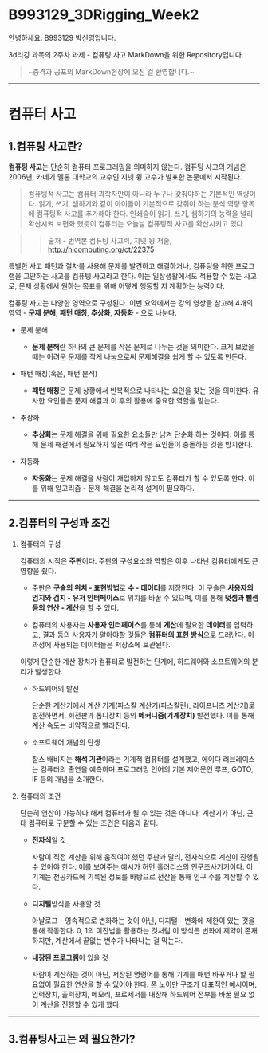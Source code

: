 # B993129_3DRigging_Week2

안녕하세요. B993129 박신영입니다.

3d리깅 과목의 2주차 과제 - 컴퓨팅 사고 MarkDown을 위한 Repository입니다.

>~충격과 공포의 MarkDown현장에 오신 걸 환영합니다.~

***

컴퓨터 사고
===

1.컴퓨팅 사고란?
---
**컴퓨팅 사고**는 단순히 컴퓨터 프로그래밍을 의미하지 않는다.
컴퓨팅 사고의 개념은 2006년, 카네기 멜론 대학교의 교수인 지넷 윙 교수가 발표한 논문에서 시작된다.
> 컴퓨팅적 사고는 컴퓨터 과학자만이 아니라 누구나 갖춰야하는 기본적인 역량이다. 읽기, 쓰기, 셈하기와 같이 아이들이 기본적으로 갖춰야 하는 분석 역량 항목에 컴퓨팅적 사고를 추가해야 한다. 인쇄술이 읽기, 쓰기, 셈하기의 능력을 널리 확산시켜 보편화 했듯이 컴퓨터는 오늘날 컴퓨팅적 사고를 확산시키고 있다.

>>  출처 - 번역본 컴퓨팅 사고력, 지넷 윙 저술, <http://hicomputing.org/ct/22375>


특별한 사고 패턴과 절차를 사용해 문제를 발견하고 해결하거나, 컴퓨팅을 위한 프로그램을 고안하는 사고를 컴퓨팅 사고라고 한다.
이는 일상생활에서도 적용할 수 있는 사고로, 문제 상황에서 원하는 목표를 위해 어떻게 행동할 지 계획하는 능력이다.

컴퓨팅 사고는 다양한 영역으로 구성된다. 이번 요약에서는 강의 영상을 참고해 4개의 영역 - **문제 분해**, **패턴 매칭**, **추상화**, **자동화** - 으로 나눈다.

* 문제 분해
    * **문제 분해**란 하나의 큰 문제를 작은 문제로 나누는 것을 의미한다. 크게 보았을 때는 어려운 문제를 작게 나눔으로써 문제해결을 쉽게 할 수 있도록 만든다.

* 패턴 매칭(혹은, 패턴 분석)
    * **패턴 매칭**은 문제 상황에서 반복적으로 나타나는 요인을 찾는 것을 의미한다. 유사한 요인들은 문제 해결과 이 후의 활용에 중요한 역할을 맡는다.

* 추상화
    * **추상화**는 문제 해결을 위해 필요한 요소들만 남겨 단순화 하는 것이다. 이를 통해 문제 해결에서 필요하지 않은 여러 작은 요인들이 충돌하는 것을 방지한다.

* 자동화
    * **자동화**는 문제 해결을 사람이 개입하지 않고도 컴퓨터가 할 수 있도록 한다. 이를 위해 알고리즘 - 문제 해결을 논리적 설계이 필요하다.

***

2.컴퓨터의 구성과 조건
---

1. 컴퓨터의 구성

    컴퓨터의 시작은 **주판**이다. 주판의 구성요소와 역할은 이후 나타난 컴퓨터에게도 큰 영향을 줬다.

    * 주판은 **구슬의 위치 - 표현방법**로 **수 - 데이터**를 저장한다. 이 구슬은 **사용자의 엄지와 검지 - 유저 인터페이스**로 위치를 바꿀 수 있으며, 이를 통해 **덧셈과 뺄셈 등의 연산 - 계산**을 할 수 있다.

    * 컴퓨터의 사용자는 **사용자 인터페이스**를 통해 **계산**에 필요한 **데이터**를 입력하고, 결과 등의 사용자가 알아야할 것들은 **컴퓨터의 표현 방식**으로 드러난다. 이 과정에 사용되는 데이터들은 저장소에 보관된다.

    이렇게 단순한 계산 장치가 컴퓨터로 발전하는 단계에, 하드웨어와 소프트웨어의 분리가 발생한다. 

    * 하드웨어의 발전

        단순한 계산기에서 계산 기계(파스칼 계산기(파스칼린), 라이프니츠 계산기)로 발전하면서, 회전판과 톱니장치 등의 **메커니즘(기계장치)** 발전했다. 이를 통해 계산 속도는 비약적으로 빨라진다.

    * 소프트웨어 개념의 탄생

        찰스 배비지는 **해석 기관**이라는 기계적 컴퓨터를 설계했고, 에이다 러브레이스는 컴퓨터의 출연을 예측하며 프로그래밍 언어의 기본 제어문인 루프, GOTO, IF 등의 개념을 소개한다.


2. 컴퓨터의 조건

    단순히 연산이 가능하다 해서 컴퓨터가 될 수 있는 것은 아니다. 계산기가 아닌, 근대 컴퓨터로 구분할 수 있는 조건은 다음과 같다.

    * **전자식**일 것

        사람이 직접 계산을 위해 움직여야 했던 주판과 달리, 전자식으로 계산이 진행될 수 있어야 한다. 이를 보여주는 예시가 허먼 홀러리스의 인구조사기기이다. 이 기계는 천공카드에 기록된 정보를 바탕으로 전산을 통해 인구 수를 계산할 수 있다.

    * **디지털**방식을 사용할 것

        아날로그 - 영속적으로 변화하는 것이 아닌, 디지털 - 변화에 제한이 있는 것을 통해 작동한다. 0, 1의 이진법을 활용하는 것처럼 이 방식은 변화에 제약이 존재하지만, 계산에서 끝없는 변수가 나타나는 걸 막는다.

    * **내장된 프로그램**이 있을 것

        사람이 계산하는 것이 아닌, 저장된 명령어를 통해 기계를 매번 바꾸거나 할 필요없이 필요한 연산을 할 수 있어야 한다. 폰 노이만 구조가 대표적인 예시이며, 입력장치, 출력장치, 메모리, 프로세서를 내장해 하드웨어 전부를 바꿀 필요 없이 계산을 진행할 수 있게 했다.

***

3.컴퓨팅사고는 왜 필요한가?
---
